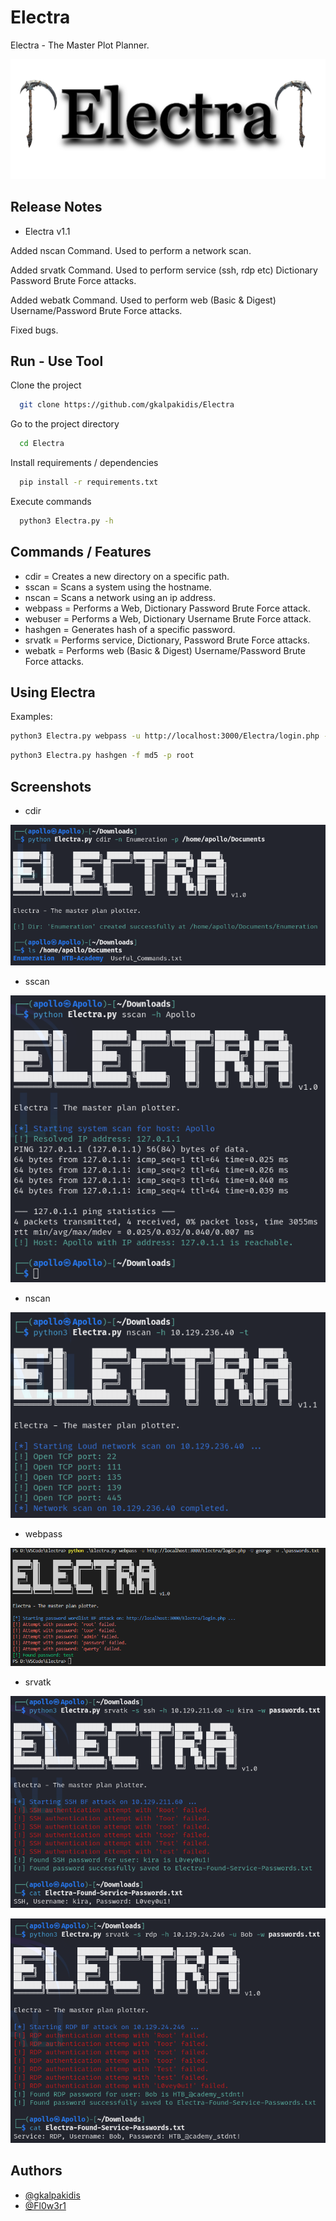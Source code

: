 
# Electra

Electra - The Master Plot Planner.


![](https://raw.githubusercontent.com/gkalpakidis/Electra/refs/heads/main/Misc/electra-logo.png)

## Release Notes

- Electra v1.1

Added nscan Command. Used to perform a network scan.

Added srvatk Command. Used to perform service (ssh, rdp etc) Dictionary Password Brute Force attacks.

Added webatk Command. Used to perform web (Basic & Digest) Username/Password Brute Force attacks.

Fixed bugs.
## Run - Use Tool

Clone the project

```bash
  git clone https://github.com/gkalpakidis/Electra
```

Go to the project directory

```bash
  cd Electra
```

Install requirements / dependencies

```bash
  pip install -r requirements.txt
```

Execute commands

```bash
  python3 Electra.py -h
```


## Commands / Features

- cdir = Creates a new directory on a specific path.
- sscan = Scans a system using the hostname.
- nscan = Scans a network using an ip address.
- webpass = Performs a Web, Dictionary Password Brute Force attack.
- webuser = Performs a Web, Dictionary Username Brute Force attack.
- hashgen = Generates hash of a specific password.
- srvatk = Performs service, Dictionary, Password Brute Force attacks.
- webatk = Performs web (Basic & Digest) Username/Password Brute Force attacks.
## Using Electra

Examples:

```bash
python3 Electra.py webpass -u http://localhost:3000/Electra/login.php -U george -w ./passwords.txt
```
```bash
python3 Electra.py hashgen -f md5 -p root
```
## Screenshots

- cdir

![cdir](https://raw.githubusercontent.com/gkalpakidis/Electra/refs/heads/main/Misc/cdir.png)

- sscan

![sscan](https://raw.githubusercontent.com/gkalpakidis/Electra/refs/heads/main/Misc/sscan.png)

- nscan

![nscan](https://raw.githubusercontent.com/gkalpakidis/Electra/refs/heads/main/Misc/nscan.png)

- webpass

![webpass](https://raw.githubusercontent.com/gkalpakidis/Electra/refs/heads/main/Misc/webpass.png)

- srvatk

![srvatk](https://raw.githubusercontent.com/gkalpakidis/Electra/refs/heads/main/Misc/srvatk-1.png)

![srvatk](https://raw.githubusercontent.com/gkalpakidis/Electra/refs/heads/main/Misc/srvatk-2.png)

## Authors

- [@gkalpakidis](https://github.com/gkalpakidis)
- [@Fl0w3r1](https://github.com/Fl0w3r1)
